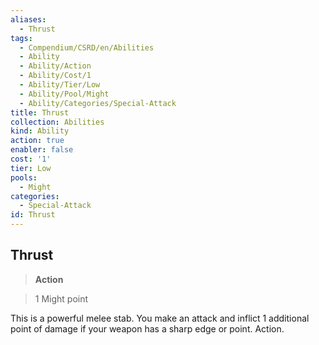 ```yaml
---
aliases:
  - Thrust
tags:
  - Compendium/CSRD/en/Abilities
  - Ability
  - Ability/Action
  - Ability/Cost/1
  - Ability/Tier/Low
  - Ability/Pool/Might
  - Ability/Categories/Special-Attack
title: Thrust
collection: Abilities
kind: Ability
action: true
enabler: false
cost: '1'
tier: Low
pools:
  - Might
categories:
  - Special-Attack
id: Thrust
---
```

## Thrust    
>**Action**    
>1 Might point  
    
This is a powerful melee stab. You make an attack and inflict 1 additional point of damage if your weapon has a sharp edge or point. Action.
